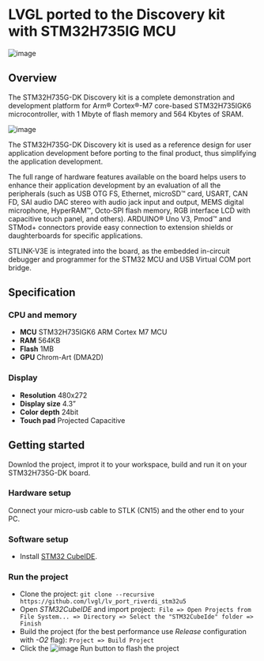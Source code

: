# LVGL ported to the Discovery kit with STM32H735IG MCU

![image](https://i.imgur.com/Xy2hXGr.jpeg)


## Overview
The STM32H735G-DK Discovery kit is a complete demonstration and development platform for Arm® Cortex®-M7 core-based STM32H735IGK6 microcontroller, with 1 Mbyte of flash memory and 564 Kbytes of SRAM.

![image](https://i.imgur.com/0GZJ0KM.jpeg)

The STM32H735G-DK Discovery kit is used as a reference design for user application development before porting to the final product, thus simplifying the application development.

The full range of hardware features available on the board helps users to enhance their application development by an evaluation of all the peripherals (such as USB OTG FS, Ethernet, microSD™ card, USART, CAN FD, SAI audio DAC stereo with audio jack input and output, MEMS digital microphone, HyperRAM™, Octo‑SPI flash memory, RGB interface LCD with capacitive touch panel, and others). ARDUINO® Uno V3, Pmod™ and STMod+ connectors provide easy connection to extension shields or daughterboards for specific applications.

STLINK-V3E is integrated into the board, as the embedded in-circuit debugger and programmer for the STM32 MCU and USB Virtual COM port bridge.

## Specification

### CPU and memory

- **MCU** STM32H735IGK6 ARM Cortex M7 MCU
- **RAM** 564KB
- **Flash** 1MB
- **GPU** Chrom-Art (DMA2D)

### Display

- **Resolution** 480x272
- **Display size** 4.3”
- **Color depth** 24bit
- **Touch pad** Projected Capacitive

## Getting started
Downlod the project, improt it to your workspace, build and run it on your STM32H735G-DK board.

### Hardware setup
Connect your micro-usb cable to STLK (CN15) and the other end to your PC.
### Software setup
- Install [STM32 CubeIDE](https://www.st.com/en/development-tools/stm32cubeide.html).

### Run the project
- Clone the project: `git clone --recursive https://github.com/lvgl/lv_port_riverdi_stm32u5`
- Open *STM32CubeIDE* and import project:` File => Open Projects from File System... => Directory => Select the "STM32CubeIde" folder => Finish`
- Build the project (for the best performance use *Release* configuration with *-O2* flag): `Project => Build Project`
- Click the ![image](https://github.com/lvgl/lv_port_riverdi_70-stm32h7/assets/7599318/ad1ba904-f917-4e0c-97b3-1c1ca12cf185) Run button to flash the project

